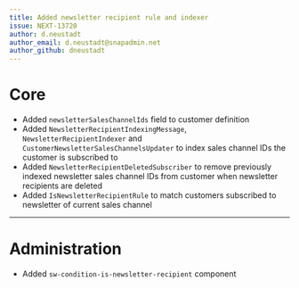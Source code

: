 ```yaml
---
title: Added newsletter recipient rule and indexer
issue: NEXT-13720
author: d.neustadt
author_email: d.neustadt@snapadmin.net 
author_github: dneustadt
---
```

# Core
* Added `newsletterSalesChannelIds` field to customer definition
* Added `NewsletterRecipientIndexingMessage`, `NewsletterRecipientIndexer` and `CustomerNewsletterSalesChannelsUpdater` to index sales channel IDs the customer is subscribed to
* Added `NewsletterRecipientDeletedSubscriber` to remove previously indexed newsletter sales channel IDs from customer when newsletter recipients are deleted
* Added `IsNewsletterRecipientRule` to match customers subscribed to newsletter of current sales channel
___
# Administration
* Added `sw-condition-is-newsletter-recipient` component
